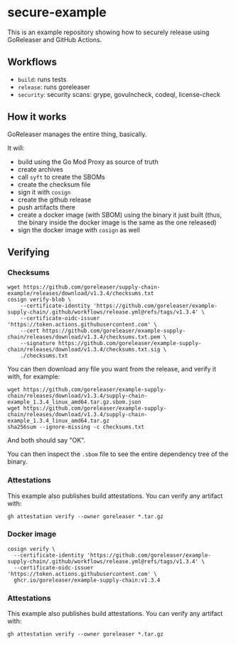 # secure-example

This is an example repository showing how to securely release using GoReleaser
and GitHub Actions.

## Workflows

- `build`: runs tests
- `release`: runs goreleaser
- `security`: security scans: grype, govulncheck, codeql, license-check

## How it works

GoReleaser manages the entire thing, basically.

It will:

- build using the Go Mod Proxy as source of truth
- create archives
- call `syft` to create the SBOMs
- create the checksum file
- sign it with `cosign`
- create the github release
- push artifacts there
- create a docker image (with SBOM) using the binary it just built (thus, the binary inside the docker image is the same as the one released)
- sign the docker image with `cosign` as well

## Verifying

### Checksums

```shell
wget https://github.com/goreleaser/supply-chain-example/releases/download/v1.3.4/checksums.txt
cosign verify-blob \
    --certificate-identity 'https://github.com/goreleaser/example-supply-chain/.github/workflows/release.yml@refs/tags/v1.3.4' \
    --certificate-oidc-issuer 'https://token.actions.githubusercontent.com' \
    --cert https://github.com/goreleaser/example-supply-chain/releases/download/v1.3.4/checksums.txt.pem \
    --signature https://github.com/goreleaser/example-supply-chain/releases/download/v1.3.4/checksums.txt.sig \
    ./checksums.txt
```

You can then download any file you want from the release, and verify it with, for example:

```shell
wget https://github.com/goreleaser/example-supply-chain/releases/download/v1.3.4/supply-chain-example_1.3.4_linux_amd64.tar.gz.sbom.json
wget https://github.com/goreleaser/example-supply-chain/releases/download/v1.3.4/supply-chain-example_1.3.4_linux_amd64.tar.gz
sha256sum --ignore-missing -c checksums.txt
```

And both should say "OK".

You can then inspect the `.sbom` file to see the entire dependency tree of the binary.

### Attestations

This example also publishes build attestations.
You can verify any artifact with:

```shell
gh attestation verify --owner goreleaser *.tar.gz
```

### Docker image

```shell
cosign verify \
  --certificate-identity 'https://github.com/goreleaser/example-supply-chain/.github/workflows/release.yml@refs/tags/v1.3.4' \
  --certificate-oidc-issuer 'https://token.actions.githubusercontent.com' \
  ghcr.io/goreleaser/example-supply-chain:v1.3.4
```

### Attestations

This example also publishes build attestations.
You can verify any artifact with:

```shell
gh attestation verify --owner goreleaser *.tar.gz
```

